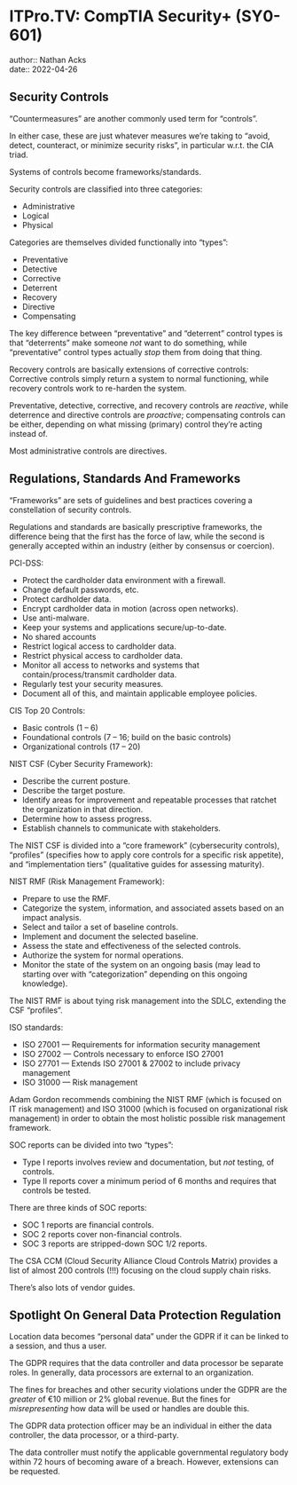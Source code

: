 # ITPro.TV: CompTIA Security+ (SY0-601)

author:: Nathan Acks  
date:: 2022-04-26

## Security Controls

“Countermeasures” are another commonly used term for “controls”.

In either case, these are just whatever measures we’re taking to “avoid, detect, counteract, or minimize security risks”, in particular w.r.t. the CIA triad.

Systems of controls become frameworks/standards.

Security controls are classified into three categories:

* Administrative
* Logical
* Physical

Categories are themselves divided functionally into “types”:

* Preventative
* Detective
* Corrective
* Deterrent
* Recovery
* Directive
* Compensating

The key difference between “preventative” and “deterrent” control types is that “deterrents” make someone *not* want to do something, while “preventative” control types actually *stop* them from doing that thing.

Recovery controls are basically extensions of corrective controls: Corrective controls simply return a system to normal functioning, while recovery controls work to re-harden the system.

Preventative, detective, corrective, and recovery controls are *reactive*, while deterrence and directive controls are *proactive*; compensating controls can be either, depending on what missing (primary) control they’re acting instead of.

Most administrative controls are directives.

## Regulations, Standards And Frameworks

“Frameworks” are sets of guidelines and best practices covering a constellation of security controls.

Regulations and standards are basically prescriptive frameworks, the difference being that the first has the force of law, while the second is generally accepted within an industry (either by consensus or coercion).

PCI-DSS:

* Protect the cardholder data environment with a firewall.
* Change default passwords, etc.
* Protect cardholder data.
* Encrypt cardholder data in motion (across open networks).
* Use anti-malware.
* Keep your systems and applications secure/up-to-date.
* No shared accounts
* Restrict logical access to cardholder data.
* Restrict physical access to cardholder data.
* Monitor all access to networks and systems that contain/process/transmit cardholder data.
* Regularly test your security measures.
* Document all of this, and maintain applicable employee policies.

CIS Top 20 Controls:

* Basic controls (1 – 6)
* Foundational controls (7 – 16; build on the basic controls)
* Organizational controls (17 – 20)

NIST CSF (Cyber Security Framework):

* Describe the current posture.
* Describe the target posture.
* Identify areas for improvement and repeatable processes that ratchet the organization in that direction.
* Determine how to assess progress.
* Establish channels to communicate with stakeholders.

The NIST CSF is divided into a “core framework” (cybersecurity controls), “profiles” (specifies how to apply core controls for a specific risk appetite), and “implementation tiers” (qualitative guides for assessing maturity).

NIST RMF (Risk Management Framework):

* Prepare to use the RMF.
* Categorize the system, information, and associated assets based on an impact analysis.
* Select and tailor a set of baseline controls.
* Implement and document the selected baseline.
* Assess the state and effectiveness of the selected controls.
* Authorize the system for normal operations.
* Monitor the state of the system on an ongoing basis (may lead to starting over with “categorization” depending on this ongoing knowledge).

The NIST RMF is about tying risk management into the SDLC, extending the CSF “profiles”.

ISO standards:

* ISO 27001 — Requirements for information security management
* ISO 27002 — Controls necessary to enforce ISO 27001
* ISO 27701 — Extends ISO 27001 & 27002 to include privacy management
* ISO 31000 — Risk management

Adam Gordon recommends combining the NIST RMF (which is focused on IT risk management) and ISO 31000 (which is focused on organizational risk management) in order to obtain the most holistic possible risk management framework.

SOC reports can be divided into two “types”:

* Type I reports involves review and documentation, but *not* testing, of controls.
* Type II reports cover a minimum period of 6 months and requires that controls be tested.

There are three kinds of SOC reports:

* SOC 1 reports are financial controls.
* SOC 2 reports cover non-financial controls.
* SOC 3 reports are stripped-down SOC 1/2 reports.

The CSA CCM (Cloud Security Alliance Cloud Controls Matrix)  provides a list of almost 200 controls (!!!) focusing on the cloud supply chain risks.

There’s also lots of vendor guides.

## Spotlight On General Data Protection Regulation

Location data becomes “personal data” under the GDPR if it can be linked to a session, and thus a user.

The GDPR requires that the data controller and data processor be separate roles. In generally, data processors are external to an organization.

The fines for breaches and other security violations under the GDPR are the *greater* of €10 million or 2% global revenue. But the fines for *misrepresenting* how data will be used or handles are double this.

The GDPR data protection officer may be an individual in either the data controller, the data processor, or a third-party.

The data controller must notify the applicable governmental regulatory body within 72 hours of becoming aware of a breach. However, extensions can be requested.
